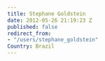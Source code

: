 ```yaml
---
title: Stephane Goldstein
date: 2012-05-26 21:19:23 Z
published: false
redirect_from:
- "/users/stephane_goldstein"
Country: Brazil
---
```



